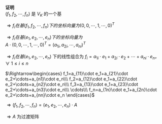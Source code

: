 **证明**    
 $(f_1,f_2,\cdots,f_n)$ 是 $V_K$ 的一个基    
    
 $\Rightarrow f_i在基(f_1,f_2,\cdots,f_n)下的    
坐标向量为(0,0,\cdots,1,\cdots,0)^T$     
    
 $\Rightarrow f_i在基(e_1,e_2,\cdots,e_n)下的    
坐标向量为$     
 $A\cdot(0,0,\cdots,1,\cdots,0)^T    
=(a_{1i},a_{2i},\cdots,a_{ni})^T$     
    
 $\Rightarrow f_i在基(e_1,e_2,\cdots,e_n)$ 下的线性组合为 $f_i=a_{1i}\cdot e_1+a_{2i}\cdot e_2+\cdots+a_{ni}\cdot e_n，    
\forall\ 1\le i\le n$     
    
 $\Rightarrow\begin{cases}    
f_1=a_{11}\cdot e_1+a_{21}\cdot e_2+\cdots+a_{n1}\cdot e_n\\\     
f_2=a_{12}\cdot e_1+a_{22}\cdot e_2+\cdots+a_{n2}\cdot e_n\\\     
f_3=a_{13}\cdot e_1+a_{23}\cdot e_2+\cdots+a_{n3}\cdot e_n\\\     
\cdots\\\     
f_n=a_{1n}\cdot e_1+a_{2n}\cdot e_2+\cdots+a_{nn}\cdot e_n    
\end{cases}$     
    
 $\Rightarrow    
(f_1,f_2,\cdots,f_n)=(e_1,e_2,\cdots,e_n)\cdot A$     
    
 $\Rightarrow A$ 为过渡矩阵    
